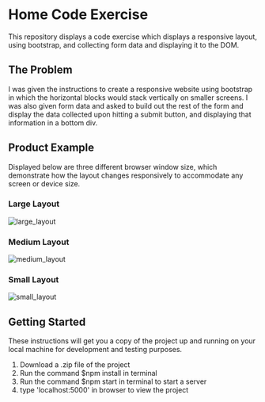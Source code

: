 # Home Code Exercise

This repository displays a code exercise which displays a responsive layout, using bootstrap, and collecting form data and displaying it to the DOM.

## The Problem
I was given the instructions to create a responsive website using bootstrap in which the horizontal blocks would stack vertically on smaller screens. I was also given form data and asked to build out the rest of the form and display the data collected upon hitting a submit button, and displaying that information in a bottom div.

## Product Example

Displayed below are three different browser window size, which demonstrate how the layout changes responsively to accommodate any screen or device size.

### Large Layout

![large_layout](large_layout.jpg)

### Medium Layout

![medium_layout](medium_layout.jpg)

### Small Layout

![small_layout](small_layout.jpg)
 
## Getting Started 

These instructions will get you a copy of the project up and running on your local machine for development and testing purposes.
1. Download a .zip file of the project
2. Run the command $npm install in terminal
3. Run the command $npm start in terminal to start a server
4. type 'localhost:5000' in browser to view the project
